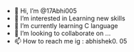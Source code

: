 - 👋 Hi, I’m @17Abhi005
- 👀 I’m interested in Learning new skills
- 🌱 I’m currently learning C language
- 💞️ I’m looking to collaborate on ... 
- 📫 How to reach me ig : abhishek0. 05

<!---
17Abhi005/17Abhi005 is a ✨ special ✨ repository because its `README.md` (this file) appears on your GitHub profile.
You can click the Preview link to take a look at your changes.
--->

